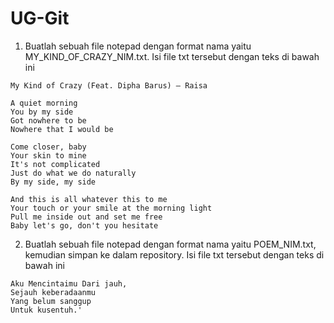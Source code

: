 # UG-Git
1. Buatlah sebuah file notepad dengan format nama yaitu MY_KIND_OF_CRAZY_NIM.txt. Isi file txt tersebut dengan teks di bawah ini

````
My Kind of Crazy (Feat. Dipha Barus) – Raisa

A quiet morning 
You by my side
Got nowhere to be
Nowhere that I would be

Come closer, baby
Your skin to mine
It's not complicated
Just do what we do naturally 
By my side, my side

And this is all whatever this to me
Your touch or your smile at the morning light 
Pull me inside out and set me free
Baby let's go, don't you hesitate

````
2. Buatlah sebuah file notepad dengan format nama yaitu POEM_NIM.txt, kemudian simpan ke dalam repository. Isi file txt tersebut dengan teks di bawah ini
````
Aku Mencintaimu Dari jauh,
Sejauh keberadaanmu
Yang belum sanggup
Untuk kusentuh.'
````
